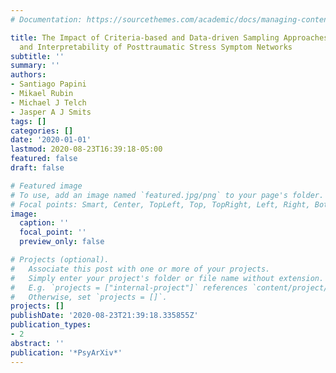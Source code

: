 ```yaml
---
# Documentation: https://sourcethemes.com/academic/docs/managing-content/

title: The Impact of Criteria-based and Data-driven Sampling Approaches on the Heterogeneity
  and Interpretability of Posttraumatic Stress Symptom Networks
subtitle: ''
summary: ''
authors:
- Santiago Papini
- Mikael Rubin
- Michael J Telch
- Jasper A J Smits
tags: []
categories: []
date: '2020-01-01'
lastmod: 2020-08-23T16:39:18-05:00
featured: false
draft: false

# Featured image
# To use, add an image named `featured.jpg/png` to your page's folder.
# Focal points: Smart, Center, TopLeft, Top, TopRight, Left, Right, BottomLeft, Bottom, BottomRight.
image:
  caption: ''
  focal_point: ''
  preview_only: false

# Projects (optional).
#   Associate this post with one or more of your projects.
#   Simply enter your project's folder or file name without extension.
#   E.g. `projects = ["internal-project"]` references `content/project/deep-learning/index.md`.
#   Otherwise, set `projects = []`.
projects: []
publishDate: '2020-08-23T21:39:18.335855Z'
publication_types:
- 2
abstract: ''
publication: '*PsyArXiv*'
---
```

